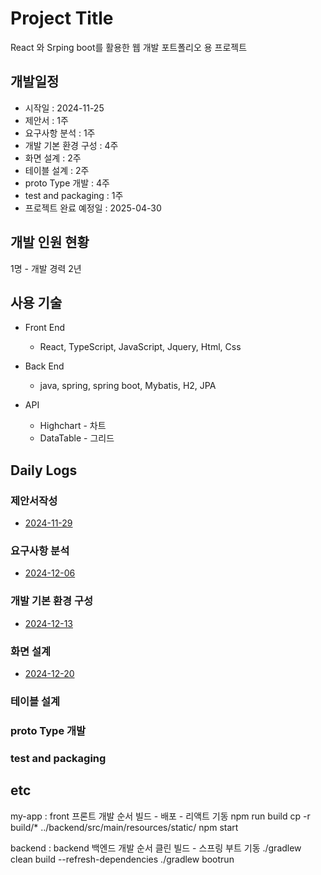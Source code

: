 # Project Title

React 와 Srping boot를 활용한 웹 개발 포트폴리오 용 프로젝트

## 개발일정

- 시작일 : 2024-11-25
- 제안서 : 1주
- 요구사항 분석 : 1주
- 개발 기본 환경 구성 : 4주
- 화면 설계 : 2주
- 테이블 설계 : 2주
- proto Type 개발 : 4주
- test and packaging : 1주
- 프로젝트 완료 예정일 : 2025-04-30

## 개발 인원 현황
1명 - 개발 경력 2년

## 사용 기술
- Front End
    - React, TypeScript, JavaScript, Jquery, Html, Css

- Back End
    - java, spring, spring boot, Mybatis, H2, JPA

- API
    - Highchart - 차트 
    - DataTable - 그리드




## Daily Logs

### 제안서작성
- [2024-11-29](dailyReadMe/2024-11-29.md)

### 요구사항 분석
- [2024-12-06](dailyReadMe/2024-12-06.md)

### 개발 기본 환경 구성
 - [2024-12-13](dailyReadMe/2024-12-13.md)
 
### 화면 설계
 - [2024-12-20](dailyReadMe/2024-12-20.md)
### 테이블 설계

### proto Type 개발

### test and packaging



## etc

my-app : front
프론트 개발 순서 빌드 - 배포 - 리액트 기동
npm run build
cp -r build/* ../backend/src/main/resources/static/
npm start

backend : backend
백엔드 개발 순서 클린 빌드 - 스프링 부트 기동
./gradlew clean build --refresh-dependencies
./gradlew bootrun